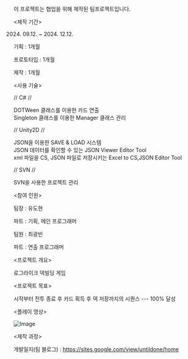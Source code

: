 이 프로젝트는 협업을 위해 제작된 팀프로젝트입니다.

<제작 기간>

2024. 09.12. ~ 2024. 12.12.

기획 : 1개월

프로토타입 : 1개월

제작 : 1개월

<사용 기술>

// C# //

DOTWeen 클래스를 이용한 카드 연출  
Singleton 클래스를 이용한 Manager 클래스 관리  

// Unity2D //

JSON을 이용한 SAVE & LOAD 시스템  
JSON 데이터를 확인할 수 있는 JSON Viewer Editor Tool  
xml 파일을 CS, JSON 파일로 저장시키는 Excel to CS,JSON Editor Tool  


// SVN //

SVN을 사용한 프로젝트 관리

<참여 인원>

팀장 : 유도현

파트 : 기획, 메인 프로그래머

팀원 : 최광빈

파트 : 연출 프로그래머


<프로젝트 개요> 

로그라이크 덱빌딩 게임

<프로젝트 목표>

시작부터 전투 종료 후 카드 획득 후 덱 저장까지의 시퀀스 --- 100% 달성


<플레이 영상>

![Image](https://github.com/user-attachments/assets/6a6dc12c-50de-475a-9a8a-a917e402003b)


<제작 과정>

개발일지(팀 블로그) : https://sites.google.com/view/untildone/home

